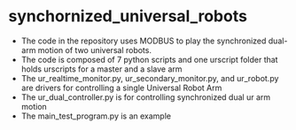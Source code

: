 # synchornized_universal_robots

* The code in the repository uses MODBUS to play the synchronized dual-arm motion of two universal robots.
* The code is composed of 7 python scripts and one urscript folder that holds urscripts for a master and a slave arm
* The ur_realtime_monitor.py, ur_secondary_monitor.py, and ur_robot.py are drivers for controlling a single Universal Robot Arm
* The ur_dual_controller.py is for controlling synchronized dual ur arm motion
* The main_test_program.py is an example
